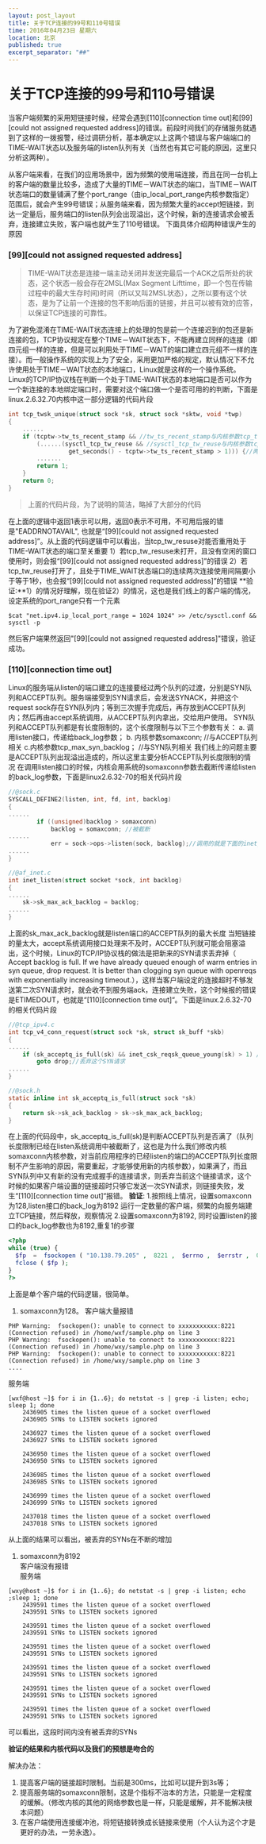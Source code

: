 ```yaml
---
layout: post_layout
title: 关于TCP连接的99号和110号错误
time: 2016年04月23日 星期六
location: 北京
published: true
excerpt_separator: "##"
---
```


# 关于TCP连接的99号和110号错误

   当客户端频繁的采用短链接时候，经常会遇到\[110][connection time out]和\[99][could not assigned requested address]的错误。前段时间我们的存储服务就遇到了这样的一拨报警，经过调研分析，基本确定以上这两个错误与客户端端口的TIME-WAIT状态以及服务端的listen队列有关（当然也有其它可能的原因，这里只分析这两种）。    
     
   从客户端来看，在我们的应用场景中，因为频繁的使用端连接，而且在同一台机上的客户端的数量比较多，造成了大量的TIME－WAIT状态的端口，当TIME－WAIT状态端口的数量铺满了整个port_range（由ip_local_port_range内核参数指定）范围后，就会产生99号错误；从服务端来看，因为频繁大量的accept短链接，到达一定量后，服务端口的listen队列会出现溢出，这个时候，新的连接请求会被丢弃，连接建立失败，客户端也就产生了110号错误。
    下面具体介绍两种错误产生的原因
    
### \[99][could not assigned requested address]
>TIME-WAIT状态是连接一端主动关闭并发送完最后一个ACK之后所处的状态，这个状态一般会存在2MSL(Max Segment Lifttime，即一个包在传输过程中的最大生存时间)时间（所以又叫2MSL状态），之所以要有这个状态，是为了让前一个连接的包不影响后面的链接，并且可以被有效的应答，以保证TCP连接的可靠性。

为了避免混淆在TIME-WAIT状态连接上的处理的包是前一个连接迟到的包还是新连接的包，TCP协议规定在整个TIME－WAIT状态下，不能再建立同样的连接（即四元组一样的连接，但是可以利用处于TIME－WAIT的端口建立四元组不一样的连接）。而一般操作系统的实现上为了安全，采用更加严格的规定，默认情况下不允许使用处于TIME－WAIT状态的本地端口，Linux就是这样的一个操作系统。Linux的TCP/IP协议栈在判断一个处于TIME-WAIT状态的本地端口是否可以作为一个新连接的本地绑定端口时，需要对这个端口做一个是否可用的的判断，下面是linux.2.6.32.70内核中这一部分逻辑的代码片段

``` c
int tcp_twsk_unique(struct sock *sk, struct sock *sktw, void *twp)
{
    ......
    if (tcptw->tw_ts_recent_stamp && //tw_ts_recent_stamp与内核参数tcp_timestamps相关
        (......(sysctl_tcp_tw_reuse && //sysctl_tcp_tw_reuse与内核参数tcp_tw_reuse相关
                 get_seconds() - tcptw->tw_ts_recent_stamp > 1))) {//两次连接的时间差要大于1秒
        .......
        return 1;
    }
    return 0;
}
```

>上面的代码片段，为了说明的简洁，略掉了大部分的代码

在上面的逻辑中返回1表示可以用，返回0表示不可用，不可用后报的错是"EADDRNOTAVAIL", 也就是“\[99][could not assigned requested address]”。从上面的代码逻辑中可以看出，当tcp_tw_resuse对能否重用处于TIME-WAIT状态的端口至关重要
1）若tcp_tw_resuse未打开，且没有空闲的窗口使用时，则会报“\[99][could not assigned requested address]”的错误
2）若tcp_tw_reuse打开了，且处于TIME_WAIT状态端口的连续两次连接使用间隔要小于等于1秒，也会报“\[99][could not assigned requested address]”的错误
**验证:**1）的情况好理解，现在验证2）的情况，这也是我们线上的客户端的情况，设定系统的port_range只有一个元素

```shell
$cat "net.ipv4.ip_local_port_range = 1024 1024" >> /etc/sysctl.conf && sysctl -p
```

然后客户端果然返回"\[99][could not assigned requested address]"错误，验证成功。

### \[110][connection time out]
   Linux的服务端从listen的端口建立的连接要经过两个队列的过渡，分别是SYN队列和ACCEPT队列。服务端接受到SYN请求后，会发送SYNACK，并把这个request sock存在SYN队列内；等到三次握手完成后，再存放到ACCEPT队列内；然后再由accept系统调用，从ACCEPT队列内拿出，交给用户使用。
   SYN队列和ACCEPT队列都是有长度限制的，这个长度限制与以下三个参数有关：
   a. 调用listen接口，传递给back_log参数；
   b. 内核参数somaxconn;  //与ACCEPT队列相关
   c.内核参数tcp_max_syn_backlog； //与SYN队列相关
   我们线上的问题主要是ACCEPT队列出现溢出造成的，所以这里主要分析ACCEPT队列长度限制的情况
在调用listen接口的时候，内核会用系统的somaxconn参数去截断传递给listen的back_log参数，下面是linux2.6.32-70的相关代码片段

```c
//@sock.c
SYSCALL_DEFINE2(listen, int, fd, int, backlog)
{
......
        if ((unsigned)backlog > somaxconn)
            backlog = somaxconn; //被截断
......
            err = sock->ops->listen(sock, backlog);//调用的就是下面的inet_listen函数
......
}

//@af_inet.c
int inet_listen(struct socket *sock, int backlog)
{
......
    sk->sk_max_ack_backlog = backlog;
......
}
```

上面的sk_max_ack_backlog就是listen端口的ACCEPT队列的最大长度
当短链接的量太大，accept系统调用接口处理来不及时，ACCEPT队列就可能会阻塞溢出，这个时候，Linux的TCP/IP协议栈的做法是把新来的SYN请求丢弃掉（ Accept backlog is full. If we have already queued enough of warm entries in syn queue, drop request. It is better than clogging syn queue with openreqs with exponentially increasing timeout.），这样当客户端设定的连接超时不够发送第二次SYN请求时，就会收不到服务端ack，连接建立失败，这个时候报的错误是ETIMEDOUT，也就是“\[110][connection time out]“。下面是linux.2.6.32-70的相关代码片段

```c
//@tcp_ipv4.c
int tcp_v4_conn_request(struct sock *sk, struct sk_buff *skb)
{
......
    if (sk_acceptq_is_full(sk) && inet_csk_reqsk_queue_young(sk) > 1) //inet_csk_reqsk_queue_young(sk) 表示SYN队列中还没有握手完成的请求数，也就是young request sock的数量
        goto drop;//丢弃这个SYN请求
......
}

//@sock.h
static inline int sk_acceptq_is_full(struct sock *sk)
{
	return sk->sk_ack_backlog > sk->sk_max_ack_backlog;
}
```

在上面的代码段中，sk_acceptq_is_full(sk)是判断ACCEPT队列是否满了（队列长度限制已经在listen系统调用中被截断了，这也是为什么我们修改内核somaxconn内核参数，对当前应用程序的已经listen的端口的ACCEPT队列长度限制不产生影响的原因，需要重起，才能够使用新的内核参数），如果满了，而且SYN队列中又有新的没有完成握手的连接请求，则丢弃当前这个链接请求，这个时候的如果客户端设置的链接超时只够它发送一次SYN请求，则链接失败，发生“[110][connection time out]“报错。
**验证**:
1.按照线上情况，设置somaxconn为128,listen接口的back_log为8192 运行一定数量的客户端，频繁的向服务端建立TCP链接，然后释放，观察情况
2.设置somaxconn为8192, 同时设置listen的接口的back_log参数也为8192,重复1的步骤

```php
<?php
while (true) {
  $fp  =  fsockopen ( "10.138.79.205" ,  8221 ,  $errno ,  $errstr ,  0.5 );
  fclose ( $fp );
}
?>
```

上面是单个客户端的代码逻辑，很简单。
1. somaxconn为128。
   客户端大量报错
   
```
PHP Warning:  fsockopen(): unable to connect to xxxxxxxxxxx:8221 (Connection refused) in /home/wxf/sample.php on line 3
PHP Warning:  fsockopen(): unable to connect to xxxxxxxxxxx:8221 (Connection refused) in /home/wxy/sample.php on line 3
PHP Warning:  fsockopen(): unable to connect to xxxxxxxxxxx:8221 (Connection refused) in /home/wxy/sample.php on line 3
....
```

 服务端
 
```shell
[wxf@host ~]$ for i in {1..6}; do netstat -s | grep -i listen; echo; sleep 1; done
    2436905 times the listen queue of a socket overflowed
    2436905 SYNs to LISTEN sockets ignored

    2436927 times the listen queue of a socket overflowed
    2436927 SYNs to LISTEN sockets ignored

    2436950 times the listen queue of a socket overflowed
    2436950 SYNs to LISTEN sockets ignored

    2436985 times the listen queue of a socket overflowed
    2436985 SYNs to LISTEN sockets ignored

    2436999 times the listen queue of a socket overflowed
    2436999 SYNs to LISTEN sockets ignored

    2437018 times the listen queue of a socket overflowed
    2437018 SYNs to LISTEN sockets ignored
```

从上面的结果可以看出，被丢弃的SYNs在不断的增加  
1. somaxconn为8192  
   客户端没有报错  
   服务端
   
```shell
[wxy@host ~]$ for i in {1..6}; do netstat -s | grep -i listen; echo ;sleep 1; done
    2439591 times the listen queue of a socket overflowed
    2439591 SYNs to LISTEN sockets ignored

    2439591 times the listen queue of a socket overflowed
    2439591 SYNs to LISTEN sockets ignored

    2439591 times the listen queue of a socket overflowed
    2439591 SYNs to LISTEN sockets ignored

    2439591 times the listen queue of a socket overflowed
    2439591 SYNs to LISTEN sockets ignored

    2439591 times the listen queue of a socket overflowed
    2439591 SYNs to LISTEN sockets ignored

    2439591 times the listen queue of a socket overflowed
    2439591 SYNs to LISTEN sockets ignored
```

可以看出，这段时间内没有被丢弃的SYNs

**验证的结果和内核代码以及我们的预想是吻合的**

解决办法：
1. 提高客户端的链接超时限制。当前是300ms，比如可以提升到3s等；
2. 提高服务端的somaxconn限制，这是个指标不治本的方法，只能是一定程度的缓解。（修改内核的其他的网络参数也是一样，只能是缓解，并不能解决根本问题）
3. 在客户端使用连接缓冲池，将短链接转换成长链接来使用（个人认为这个才是更好的办法，一劳永逸）。
